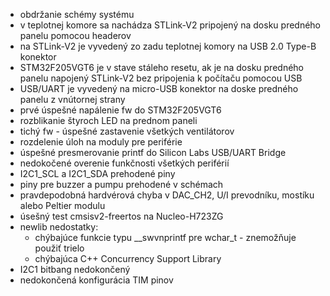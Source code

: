 - obdržanie schémy systému
- v teplotnej komore sa nachádza STLink-V2 pripojený na dosku predného panelu pomocou headerov
- na STLink-V2 je vyvedený zo zadu teplotnej komory na USB 2.0 Type-B konektor
- STM32F205VGT6 je v stave stáleho resetu, ak je na dosku predného panelu napojený STLink-V2 bez pripojenia k počítaču pomocou USB 
- USB/UART je vyvedený na micro-USB konektor na doske predného panelu z vnútornej strany
- prvé úspešné napálenie fw do STM32F205VGT6
- rozblikanie štyroch LED na prednom paneli
- tichý fw - úspešné zastavenie všetkých ventilátorov
- rozdelenie úloh na moduly pre periférie
- úspešné presmerovanie printf do Silicon Labs USB/UART Bridge
- nedokočené overenie funkčnosti všetkých periférií
- I2C1_SCL a I2C1_SDA prehodené piny
- piny pre buzzer a pumpu prehodené v schémach
- pravdepodobná hardvérová chyba v DAC_CH2, U/I prevodníku, mostíku alebo Peltier modulu
- úsešný test cmsisv2-freertos na Nucleo-H723ZG
- newlib nedostatky:
    - chýbajúce funkcie typu __swvnprintf pre wchar_t - znemožňuje použiť trielo
    - chýbajúca C++ Concurrency Support Library
- I2C1 bitbang nedokončený
- nedokončená konfigurácia TIM pinov
